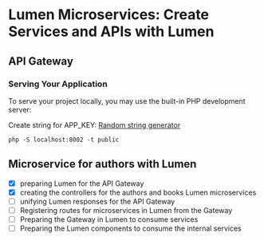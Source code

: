 # Lumen Microservices: Create Services and APIs with Lumen

## API Gateway

### Serving Your Application
To serve your project locally, you may use the built-in PHP development server:

Create string for APP_KEY:
[Random string generator](http://www.unit-conversion.info/texttools/random-string-generator/)

```shell
php -S localhost:8002 -t public
```

## Microservice for authors with Lumen

- [x] preparing Lumen for the API Gateway
- [x] creating the controllers for the authors and books Lumen microservices
- [ ] unifying Lumen responses for the API Gateway
- [ ] Registering routes for microservices in Lumen from the Gateway
- [ ] Preparing the Gateway in Lumen to consume services
- [ ] Preparing the Lumen components to consume the internal services
